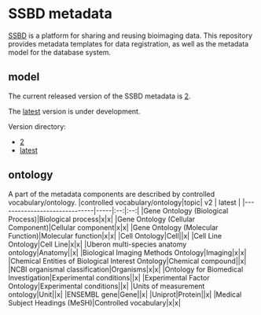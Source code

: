 # SSBD metadata

[SSBD](https://ssbd.riken.jp) is a platform for sharing and reusing bioimaging data. This repository provides metadata templates for data registration, as well as the metadata model for the database system.

## model

The current released version of the SSBD metadata is [2](https://github.com/openssbd/ssbd-metadata/tree/main/2).

The [latest](https://github.com/openssbd/ssbd-metadata/tree/main/latest) version is under development.

Version directory:
- [2](https://github.com/openssbd/ssbd-metadata/tree/main/2)
- [latest](https://github.com/openssbd/ssbd-metadata/tree/main/latest)

## ontology

A part of the metadata components are described by controlled vocabulary/ontology.
|controlled vocabulary/ontology|topic| v2 | latest |
|------------------------------|-----|:--:|:--:|
|Gene Ontology (Biological Process)|Biological process|x|x|
|Gene Ontology (Cellular Component)|Cellular component|x|x|
|Gene Ontology (Molecular Function)|Molecular function|x|x|
|Cell Ontology|Cell||x|
|Cell Line Ontology|Cell Line|x|x|
|Uberon multi-species anatomy ontology|Anatomy||x|
|Biological Imaging Methods Ontology|Imaging|x|x|
|Chemical Entities of Biological Interest Ontology|Chemical compound||x|
|NCBI organismal classification|Organisms|x|x|
|Ontology for Biomedical Investigation|Experimental conditions||x|
|Experimental Factor Ontology|Experimental conditions||x|
|Units of measurement ontology|Unit||x|
|ENSEMBL gene|Gene||x|
|Uniprot|Protein||x|
|Medical Subject Headings (MeSH)|Controlled vocabulary|x|x|
